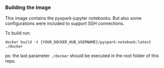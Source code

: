 ### Building the  Image
This image contains the pyspark-jupyter notebooks. But also some configurations were included to support SSH connections.

To build run:

```docker build -t {YOUR_DOCKER_HUB_USERNAME}/pyspark-notebook:latest ./docker```

ps: the last parameter `./docker` should be executed in the root folder of this repo.
